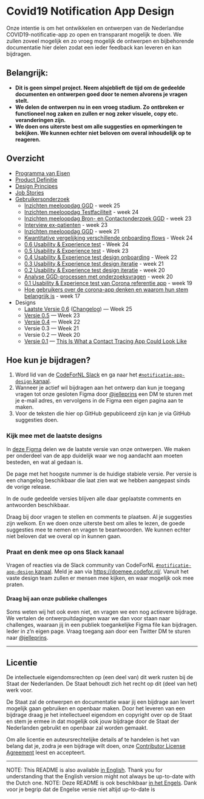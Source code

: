 # Covid19 Notification App Design

Onze intentie is om het ontwikkelen en ontwerpen van de Nederlandse COVID19-notificatie-app zo open en transparant mogelijk te doen. We zullen zoveel mogelijk en zo vroeg mogelijk de ontwerpen en bijbehorende documentatie hier delen zodat een ieder feedback kan leveren en kan bijdragen.

## Belangrijk:
* **Dit is geen simpel project. Neem alsjeblieft de tijd om de gedeelde documenten en ontwerpen goed door te nemen alvorens je vragen stelt.**
* **We delen de ontwerpen nu in een vroeg stadium. Zo ontbreken er functioneel nog zaken en zullen er nog zeker visuele, copy etc. veranderingen zijn.**
* **We doen ons uiterste best om alle suggesties en opmerkingen te bekijken. We kunnen echter niet beloven om overal inhoudelijk op te reageren.**

## Overzicht
* [Programma van Eisen](https://www.rijksoverheid.nl/onderwerpen/coronavirus-app/documenten/publicaties/2020/05/19/programma-van-eisen)
* [Product Definitie](https://github.com/minvws/nl-covid19-notification-app-design/blob/master/product-definitie.md)
* [Design Principes](https://github.com/minvws/nl-covid19-notification-app-design/blob/master/design-principes.md)
* [Job Stories](https://github.com/minvws/nl-covid19-notification-app-design/blob/master/job-stories.md)
* [Gebruikersonderzoek](https://github.com/minvws/nl-covid19-notification-app-design/blob/master/gebruikersonderzoek.md)
  * [Inzichten meeloopdag GGD](http://corona.sticktailapp.com/study-share/r5XRgcAehLpB/meeloopdag-ggd-330/) - week 25
  * [Inzichten meeloopdag Testfaciliteit](http://corona.sticktailapp.com/study-share/F29AF8mGiOUF/meelopen-in-testfaciliteit-644/) - week 24
  * [Inzichten meeloopdag Bron- en Contactonderzoek GGD](http://corona.sticktailapp.com/study-share/tHbLG3OXvq3H/meeloopdag-ggd-bron-en-contactonderzoek-804/) - week 23
  * [Interview ex-patienten](http://corona.sticktailapp.com/study-share/v6vryvdVID83/interviews-ex-patienten-513/) - week 23
  * [Inzichten meeloopdag GGD](http://corona.sticktailapp.com/study-share/AeHf5ulXRQL4/meeloopdag-ggd-fryslan-324/) - week 21
  * [Kwantitative vergelijking verschillende onboarding flows](http://corona.sticktailapp.com/study-share/HWEDadBMRIIP/kwantitatieve-vergelijking-van-variaties-op-onboarding-245/) - Week 24
  * [0.6 Usability & Experience test](http://corona.sticktailapp.com/study-share/7xoRpYAcfqrs/06-usability-experience-onderzoek-338/) - Week 24
  * [0.5 Usability & Experience test](http://corona.sticktailapp.com/study-share/EOLxHj4vcDDv/054-usability-experience-onderzoek-178/) - Week 23
  * [0.4 Usability & Experience test design onboarding](http://corona.sticktailapp.com/study-share/IuQFjGjzAvVC/04-unmoderated-onboarding-onderzoek-413/) - Week 22
  * [0.3 Usability & Experience test design iteratie](http://corona.sticktailapp.com/study-share/JphqssUlt6dM/usability-onderzoek-iteratie-2-469/) - week 21
  * [0.2 Usability & Experience test design iteratie](http://corona.sticktailapp.com/study-share/7HS72WW8JQhO/design-iteratie-test-door-ux-team-921/) - week 20
  * [Analyse GGD-processen met onderzoeksvragen](https://miro.com/app/board/o9J_ks176Fk=/) - week 20
  * [0.1 Usability & Experience test van Corona referentie app](https://corona.sticktailapp.com/study-share/VJBHjC35hae9/usability-experience-test-van-corona-referentie-app-972/) - week 19
  * [Hoe gebruikers over de corona-app denken en waarom hun stem belangrijk is](http://corona.sticktailapp.com/study-share/vvvH2cNcFQTC/verkennend-onderzoek-corona-apps-735/) - week 17
* Designs
  * [Laatste Versie 0.6](https://www.figma.com/file/EJ4aJwKnemkxysCZ6aAzFv/Covid-19-notificatie-app-(Read-only)) ([Changelog](https://github.com/minvws/nl-covid19-notification-app-design/blob/master/CHANGELOG.md)) — Week 25
  * [Versie 0.5](https://www.figma.com/file/EJ4aJwKnemkxysCZ6aAzFv/Covid-19-notificatie-app-(Read-only)) — Week 23
  * [Versie 0.4](https://www.figma.com/file/EJ4aJwKnemkxysCZ6aAzFv/Covid-19-notificatie-app-(Read-only)) — Week 22
  * Versie 0.3 — Week 21
  * Versie 0.2 — Week 20
  * [Versie 0.1](https://www.figma.com/file/wmShfQYISsfW9rle8plc5n/Contact-tracing---Public?node-id=1%3A18851) — [This Is What a Contact Tracing App Could Look Like](https://onezero.medium.com/openui-a6b9c3d741de)


## Hoe kun je bijdragen?

1. Word lid van de [CodeForNL Slack](https://doemee.codefor.nl/) en ga naar het [`#notificatie-app-design` kanaal](https://codefornl.slack.com/messages/notificatie-app-design). 
2. Wanneer je actief wil bijdragen aan het ontwerp dan kun je toegang vragen tot onze gesloten Figma door [@jelleprins](https://www.twitter.com/jelleprins) een DM te sturen met je e-mail adres, en vervolgens in de Figma een eigen pagina aan te maken.
3. Voor de teksten die hier op GitHub gepubliceerd zijn kan je via GitHub suggesties doen.

### Kijk mee met de laatste designs
In [deze Figma](https://www.figma.com/file/EJ4aJwKnemkxysCZ6aAzFv/Covid-19-notificatie-app-(Read-only)) delen we de laatste versie van onze ontwerpen. We maken per onderdeel van de app duidelijk waar we nog aandacht aan moeten besteden, en wat al gedaan is.

De page met het hoogste nummer is de huidige stabiele versie. Per versie is een changelog beschikbaar die laat zien wat we hebben aangepast sinds de vorige release.

In de oude gedeelde versies blijven alle daar geplaatste comments en antwoorden beschikbaar.

Draag bij door vragen te stellen en comments te plaatsen. Al je suggesties zijn welkom. En we doen onze uiterste best om alles te lezen, de goede suggesties mee te nemen en vragen te beantwoorden. We kunnen echter niet beloven dat we overal op in kunnen gaan.

### Praat en denk mee op ons Slack kanaal
Vragen of reacties via de Slack community van CodeForNL [`#notificatie-app-design` kanaal](https://codefornl.slack.com/messages/notificatie-app-design). Meld je aan via https://doemee.codefor.nl/. Vanuit het vaste design team zullen er mensen mee kijken, en waar mogelijk ook mee praten.

#### Draag bij aan onze publieke challenges
Soms weten wij het ook even niet, en vragen we een nog actievere bijdrage. We vertalen de ontwerpuitdagingen waar we dan voor staan naar challenges, waaraan jij in een publiek toegankelijke Figma file kan bijdragen. Ieder in z’n eigen page. Vraag toegang aan door een Twitter DM te sturen naar [@jelleprins](https://www.twitter.com/jelleprins).

---

## Licentie

De intellectuele eigendomsrechten op (een deel van) dit werk rusten bij de Staat der Nederlanden. De Staat behoudt zich het recht op dit (deel van het) werk voor.

De Staat zal de ontwerpen en documentatie waar jij een bijdrage aan levert mogelijk gaan gebruiken en openbaar maken. Door het leveren van een bijdrage draag je het intellectueel eigendom en copyright over op de Staat en stem je ermee in dat mogelijk ook jouw bijdrage door de Staat der Nederlanden gebruikt en openbaar zal worden gemaakt.

Om alle licentie en auteursrechtelijke details af te handelen is het van belang dat je, zodra je een bijdrage wilt doen, onze [Contributor License Agreement](https://cla-assistant.io/minvws/nl-covid19-notification-app-design) leest en accepteert.

---

NOTE: This README is also available [in English](translations/en-US/README.md). Thank you for understanding that the English version might not always be up-to-date with the Dutch one.
NOTE: Deze README is ook beschikbaar [in het Engels](translations/en-US/README.md). Dank voor je begrip dat de Engelse versie niet altijd up-to-date is
